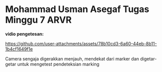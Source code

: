 # Mohammad Usman Asegaf Tugas Minggu 7 ARVR

**vidio pengetesan:**

https://github.com/user-attachments/assets/78b10cd3-6a60-44eb-8b11-1b4cf1649f1e

Camera sengaja digerakkan menjauh, mendekat dari marker dan digetar-getar untuk mengetest pendeteksian marking

